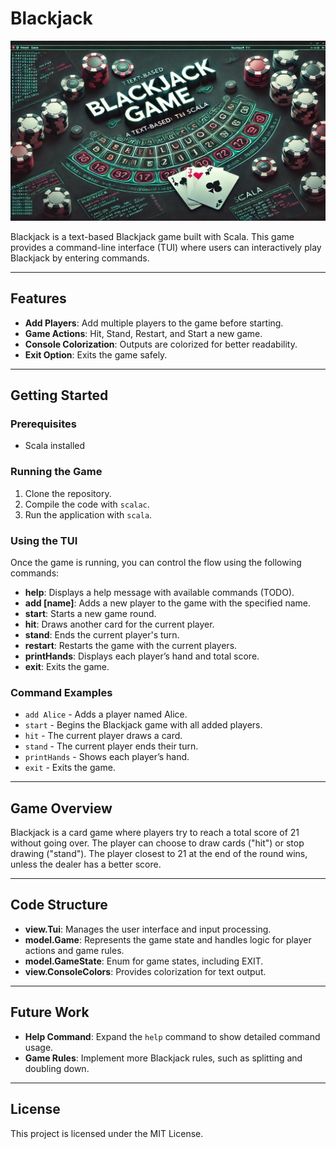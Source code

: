 # Blackjack

![Blackjack Logo](assets/banner1.jpg)

Blackjack is a text-based Blackjack game built with Scala. This game provides a command-line interface (TUI) where users can interactively play Blackjack by entering commands.

---

## Features

* **Add Players**: Add multiple players to the game before starting.
* **Game Actions**: Hit, Stand, Restart, and Start a new game.
* **Console Colorization**: Outputs are colorized for better readability.
* **Exit Option**: Exits the game safely.

---

## Getting Started

### Prerequisites

* Scala installed

### Running the Game

1. Clone the repository.
2. Compile the code with `scalac`.
3. Run the application with `scala`.

### Using the TUI

Once the game is running, you can control the flow using the following commands:

* **help**: Displays a help message with available commands (TODO).
* **add [name]**: Adds a new player to the game with the specified name.
* **start**: Starts a new game round.
* **hit**: Draws another card for the current player.
* **stand**: Ends the current player's turn.
* **restart**: Restarts the game with the current players.
* **printHands**: Displays each player’s hand and total score.
* **exit**: Exits the game.

### Command Examples

* `add Alice` - Adds a player named Alice.
* `start` - Begins the Blackjack game with all added players.
* `hit` - The current player draws a card.
* `stand` - The current player ends their turn.
* `printHands` - Shows each player’s hand.
* `exit` - Exits the game.

---

## Game Overview

Blackjack is a card game where players try to reach a total score of 21 without going over. The player can choose to draw cards ("hit") or stop drawing ("stand"). The player closest to 21 at the end of the round wins, unless the dealer has a better score.

---

## Code Structure

* **view.Tui**: Manages the user interface and input processing.
* **model.Game**: Represents the game state and handles logic for player actions and game rules.
* **model.GameState**: Enum for game states, including EXIT.
* **view.ConsoleColors**: Provides colorization for text output.

---

## Future Work

* **Help Command**: Expand the `help` command to show detailed command usage.
* **Game Rules**: Implement more Blackjack rules, such as splitting and doubling down.

---

## License

This project is licensed under the MIT License.
